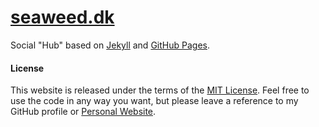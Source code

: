 [seaweed.dk](http://seaweed.dk)
=======================

Social "Hub" based on [Jekyll](http://jekyllrb.com) and [GitHub Pages](https://pages.github.com).

#### License
This website is released under the terms of the [MIT License](http://opensource.org/licenses/MIT). Feel free to use the code in any way you want, but please leave a reference to my GitHub profile or [Personal Website](http://christiantang.dk).
